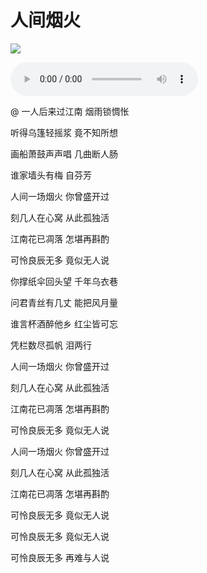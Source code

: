 # 人间烟火

![](https://cdn.maxlasting.com/doc-assets/202209011435258.png)

<audio src="https://cdn.maxlasting.com/doc-assets/202209011428837.mp3" controls></audio>

@ 一人后来过江南 烟雨锁惆怅

听得乌篷轻摇浆 竟不知所想

画船萧鼓声声唱 几曲断人肠

谁家墙头有梅 自芬芳

人间一场烟火 你曾盛开过

刻几人在心窝 从此孤独活

江南花已凋落 怎堪再斟酌

可怜良辰无多 竟似无人说

你撑纸伞回头望 千年乌衣巷

问君青丝有几丈 能把风月量

谁言杯酒醉他乡 红尘皆可忘

凭栏数尽孤帆 泪两行

人间一场烟火 你曾盛开过

刻几人在心窝 从此孤独活

江南花已凋落 怎堪再斟酌

可怜良辰无多 竟似无人说

人间一场烟火 你曾盛开过

刻几人在心窝 从此孤独活

江南花已凋落 怎堪再斟酌

可怜良辰无多 竟似无人说

可怜良辰无多 竟似无人说

可怜良辰无多 再难与人说